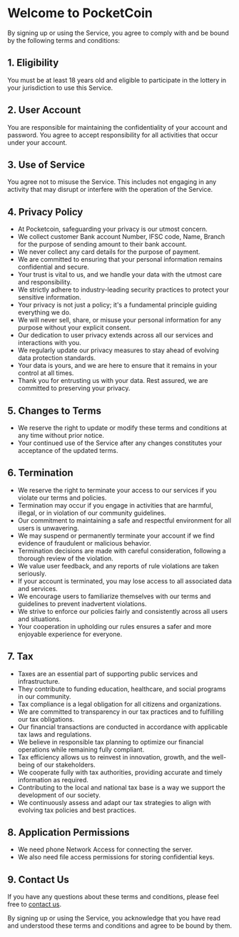 # Welcome to PocketCoin

By signing up or using the Service, you agree to comply with and be bound by the following terms and conditions:

## 1. Eligibility

You must be at least 18 years old and eligible to participate in the lottery in your jurisdiction to use this Service.

## 2. User Account

You are responsible for maintaining the confidentiality of your account and password. You agree to accept responsibility for all activities that occur under your account.

## 3. Use of Service

You agree not to misuse the Service. This includes not engaging in any activity that may disrupt or interfere with the operation of the Service.

## 4. Privacy Policy

- At Pocketcoin, safeguarding your privacy is our utmost concern.
- We collect customer Bank account Number, IFSC code, Name, Branch for the purpose of sending amount to their bank account.
- We never collect any card details for the purpose of payment.
- We are committed to ensuring that your personal information remains confidential and secure.
- Your trust is vital to us, and we handle your data with the utmost care and responsibility.
- We strictly adhere to industry-leading security practices to protect your sensitive information.
- Your privacy is not just a policy; it's a fundamental principle guiding everything we do.
- We will never sell, share, or misuse your personal information for any purpose without your explicit consent.
- Our dedication to user privacy extends across all our services and interactions with you.
- We regularly update our privacy measures to stay ahead of evolving data protection standards.
- Your data is yours, and we are here to ensure that it remains in your control at all times.
- Thank you for entrusting us with your data. Rest assured, we are committed to preserving your privacy.

## 5. Changes to Terms

- We reserve the right to update or modify these terms and conditions at any time without prior notice.
- Your continued use of the Service after any changes constitutes your acceptance of the updated terms.

## 6. Termination

- We reserve the right to terminate your access to our services if you violate our terms and policies.
- Termination may occur if you engage in activities that are harmful, illegal, or in violation of our community guidelines.
- Our commitment to maintaining a safe and respectful environment for all users is unwavering.
- We may suspend or permanently terminate your account if we find evidence of fraudulent or malicious behavior.
- Termination decisions are made with careful consideration, following a thorough review of the violation.
- We value user feedback, and any reports of rule violations are taken seriously.
- If your account is terminated, you may lose access to all associated data and services.
- We encourage users to familiarize themselves with our terms and guidelines to prevent inadvertent violations.
- We strive to enforce our policies fairly and consistently across all users and situations.
- Your cooperation in upholding our rules ensures a safer and more enjoyable experience for everyone.

## 7. Tax

- Taxes are an essential part of supporting public services and infrastructure.
- They contribute to funding education, healthcare, and social programs in our community.
- Tax compliance is a legal obligation for all citizens and organizations.
- We are committed to transparency in our tax practices and to fulfilling our tax obligations.
- Our financial transactions are conducted in accordance with applicable tax laws and regulations.
- We believe in responsible tax planning to optimize our financial operations while remaining fully compliant.
- Tax efficiency allows us to reinvest in innovation, growth, and the well-being of our stakeholders.
- We cooperate fully with tax authorities, providing accurate and timely information as required.
- Contributing to the local and national tax base is a way we support the development of our society.
- We continuously assess and adapt our tax strategies to align with evolving tax policies and best practices.

## 8. Application Permissions

- We need phone Network Access for connecting the server.
- We also need file access permissions for storing confidential keys.

## 9. Contact Us

If you have any questions about these terms and conditions, please feel free to [contact us](/contact).

By signing up or using the Service, you acknowledge that you have read and understood these terms and conditions and agree to be bound by them.

